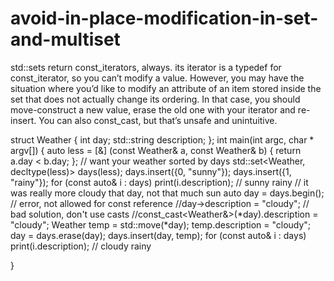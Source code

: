 # avoid-in-place-modification-in-set-and-multiset

std::sets return const_iterators, always. its iterator is a typedef for
const_iterator, so you can’t modify a value. However, you may have the
situation where you’d like to modify an attribute of an item stored
inside the set that does not actually change its ordering. In that case,
you should move-construct a new value, erase the old one with your
iterator and re-insert. You can also const_cast, but that’s unsafe and
unintuitive.

struct Weather
 {
int day;
std::string description;
 };
int main(int argc, char * argv[])
 {
auto less = [&] (const Weather& a, const Weather& b)
 { return a.day < b.day; };
// want your weather sorted by days
std::set<Weather, decltype(less)> days(less);
 days.insert({0, "sunny"});
 days.insert({1, "rainy"});
for (const auto& i : days) print(i.description); // sunny rainy
// it was really more cloudy that day, not that much sun
auto day = days.begin();
// error, not allowed for const reference
//day->description = "cloudy";
// bad solution, don't use casts
//const_cast<Weather&>(*day).description = "cloudy";
Weather temp = std::move(*day);
 temp.description = "cloudy";
 day = days.erase(day);
 days.insert(day, temp);
for (const auto& i : days) print(i.description); // cloudy rainy

}
